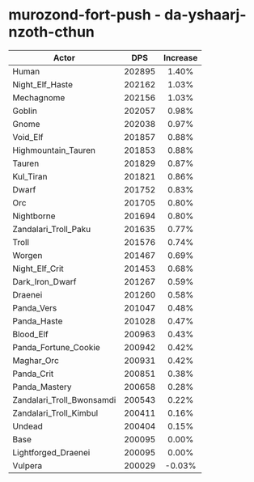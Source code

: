 # murozond-fort-push - da-yshaarj-nzoth-cthun
| Actor | DPS | Increase |
|---|:---:|:---:|
|Human|202895|1.40%|
|Night_Elf_Haste|202162|1.03%|
|Mechagnome|202156|1.03%|
|Goblin|202057|0.98%|
|Gnome|202038|0.97%|
|Void_Elf|201857|0.88%|
|Highmountain_Tauren|201853|0.88%|
|Tauren|201829|0.87%|
|Kul_Tiran|201821|0.86%|
|Dwarf|201752|0.83%|
|Orc|201705|0.80%|
|Nightborne|201694|0.80%|
|Zandalari_Troll_Paku|201635|0.77%|
|Troll|201576|0.74%|
|Worgen|201467|0.69%|
|Night_Elf_Crit|201453|0.68%|
|Dark_Iron_Dwarf|201267|0.59%|
|Draenei|201260|0.58%|
|Panda_Vers|201047|0.48%|
|Panda_Haste|201028|0.47%|
|Blood_Elf|200963|0.43%|
|Panda_Fortune_Cookie|200942|0.42%|
|Maghar_Orc|200931|0.42%|
|Panda_Crit|200851|0.38%|
|Panda_Mastery|200658|0.28%|
|Zandalari_Troll_Bwonsamdi|200543|0.22%|
|Zandalari_Troll_Kimbul|200411|0.16%|
|Undead|200404|0.15%|
|Base|200095|0.00%|
|Lightforged_Draenei|200095|0.00%|
|Vulpera|200029|-0.03%|
